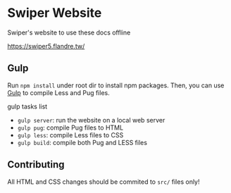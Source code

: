 # Swiper Website

Swiper's website to use these docs offline

https://swiper5.flandre.tw/

## Gulp

Run `npm install` under root dir to install npm packages.
Then, you can use [Gulp](https://gulpjs.com/) to compile Less and Pug files.

gulp tasks list

- `gulp server`: run the website on a local web server
- `gulp pug`: compile Pug files to HTML
- `gulp less`: compile Less files to CSS
- `gulp build`: compile both Pug and LESS files


## Contributing

All HTML and CSS changes should be commited to `src/` files only!
